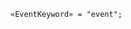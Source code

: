 <!-- This file is generated automatically by infrastructure scripts. Please don't edit by hand. -->

```{ .ebnf .slang-ebnf #EventKeyword }
«EventKeyword» = "event";
```
